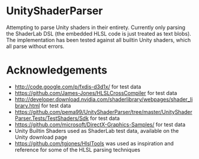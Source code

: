 # UnityShaderParser
Attempting to parse Unity shaders in their entirety. Currently only parsing the ShaderLab DSL (the embedded HLSL code is just treated as text blobs). The implementation has been tested against all builtin Unity shaders, which all parse without errors.

# Acknowledgements
- http://code.google.com/p/fxdis-d3d1x/ for test data
- https://github.com/James-Jones/HLSLCrossCompiler for test data
- http://developer.download.nvidia.com/shaderlibrary/webpages/shader_library.html for test data
- https://github.com/pema99/UnityShaderParser/tree/master/UnityShaderParser.Tests/TestShaders/Sdk for test data
- https://github.com/microsoft/DirectX-Graphics-Samples/ for test data
- Unity Builtin Shaders used as ShaderLab test data, available on the Unity download page
- https://github.com/tgjones/HlslTools was used as inspiration and reference for some of the HLSL parsing techniques
